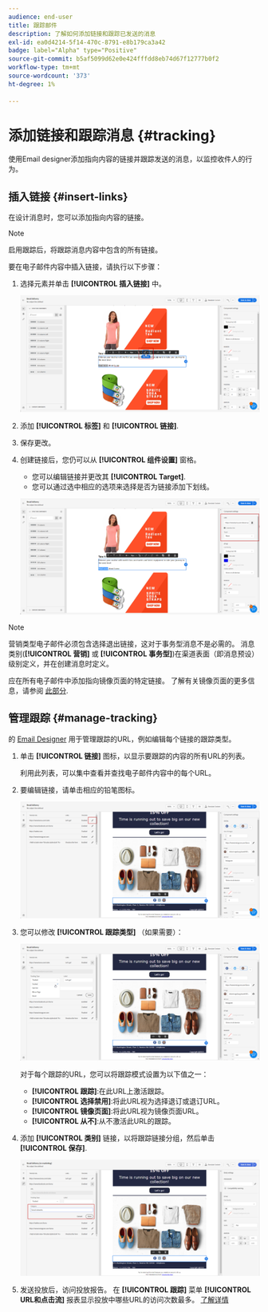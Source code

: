 ```yaml
---
audience: end-user
title: 跟踪邮件
description: 了解如何添加链接和跟踪已发送的消息
exl-id: ea0d4214-5f14-470c-8791-e8b179ca3a42
badge: label="Alpha" type="Positive"
source-git-commit: b5af5099d62e0e424fffdd8eb74d67f12777b0f2
workflow-type: tm+mt
source-wordcount: '373'
ht-degree: 1%

---
```


# 添加链接和跟踪消息 {#tracking}

使用Email designer添加指向内容的链接并跟踪发送的消息，以监控收件人的行为。

## 插入链接 {#insert-links}

在设计消息时，您可以添加指向内容的链接。

>[!NOTE]
>
>启用跟踪后，将跟踪消息内容中包含的所有链接。

要在电子邮件内容中插入链接，请执行以下步骤：

1. 选择元素并单击 **[!UICONTROL 插入链接]** 中。

   ![](assets/message-tracking-insert-link.png)

1. 添加 **[!UICONTROL 标签]** 和 **[!UICONTROL 链接]**.

1. 保存更改。

1. 创建链接后，您仍可以从 **[!UICONTROL 组件设置]** 窗格。

   * 您可以编辑链接并更改其 **[!UICONTROL Target]**.
   * 您可以通过选中相应的选项来选择是否为链接添加下划线。

   ![](assets/message-tracking-link-settings.png)

>[!NOTE]
>
>营销类型电子邮件必须包含选择退出链接，这对于事务型消息不是必需的。 消息类别(**[!UICONTROL 营销]** 或 **[!UICONTROL 事务型]**)在渠道表面（即消息预设）级别定义，并在创建消息时定义。

应在所有电子邮件中添加指向镜像页面的特定链接。 了解有关镜像页面的更多信息，请参阅 [此部分](mirror-page.md).

## 管理跟踪 {#manage-tracking}

的 [Email Designer](create-email-content.md) 用于管理跟踪的URL，例如编辑每个链接的跟踪类型。

1. 单击 **[!UICONTROL 链接]** 图标，以显示要跟踪的内容的所有URL的列表。

   利用此列表，可以集中查看并查找电子邮件内容中的每个URL。

1. 要编辑链接，请单击相应的铅笔图标。

   ![](assets/message-tracking-edit-links.png)

1. 您可以修改 **[!UICONTROL 跟踪类型]** （如果需要）：

   ![](assets/message-tracking-edit-a-link.png)

   对于每个跟踪的URL，您可以将跟踪模式设置为以下值之一：

   * **[!UICONTROL 跟踪]**:在此URL上激活跟踪。
   * **[!UICONTROL 选择禁用]**:将此URL视为选择退订或退订URL。
   * **[!UICONTROL 镜像页面]**:将此URL视为镜像页面URL。
   * **[!UICONTROL 从不]**:从不激活此URL的跟踪。 <!--This information is saved: if the URL appears again in a future message, its tracking is automatically deactivated.-->

1. 添加 **[!UICONTROL 类别]** 链接，以将跟踪链接分组，然后单击 **[!UICONTROL 保存]**.

   ![](assets/message-tracking-edit-a-link_2.png)

1. 发送投放后，访问投放报告。 在 **[!UICONTROL 跟踪]** 菜单 **[!UICONTROL URL和点击流]** 报表显示投放中哪些URL的访问次数最多。 [了解详情](../reporting/reports.md)
